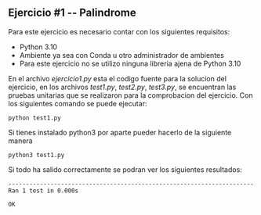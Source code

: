 ## Ejercicio #1 -- Palindrome

Para este ejercicio es necesario contar con los siguientes requisitos:

* Python 3.10
* Ambiente ya sea con Conda u otro administrador de ambientes
* Para este ejercicio no se utilizo ninguna libreria ajena de Python 3.10

En el archivo *ejercicio1.py* esta el codigo fuente para la solucion del ejercicio, en los archivos *test1.py*, *test2.py*, *test3.py*, se encuentran las pruebas unitarias que se realizaron para la comprobacion del ejercicio. Con los siguientes comando se puede ejecutar:

~~~
python test1.py
~~~

Si tienes instalado python3 por aparte pueder hacerlo de la siguiente manera

~~~
python3 test1.py
~~~

Si todo ha salido correctamente se podran ver los siguientes resultados:

~~~
----------------------------------------------------------------------
Ran 1 test in 0.000s

OK
~~~